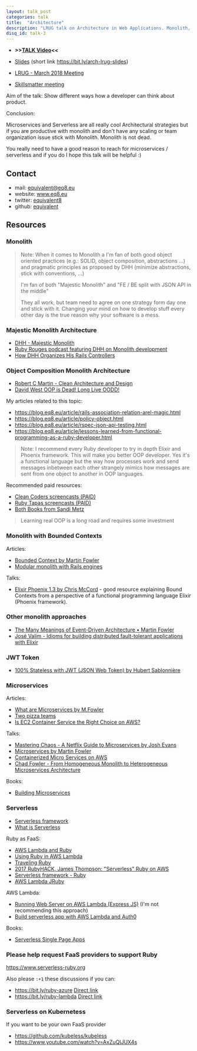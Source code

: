 ```yaml
---
layout: talk_post
categories: talk
title:  "Architecture"
description: "LRUG talk on Architecture in Web Applications. Monolith, Microservices and Serverless from perspective of Ruby developer."
disq_id: talk-3
---
```



* **>>[TALK Video](https://skillsmatter.com/skillscasts/11594-lrug-march)<<**


* [Slides](https://docs.google.com/presentation/d/15-o7Cos6UAmYn0AW0lfyBvyyC3_LdE7kF6TnxXBE3p0/edit)
  (short link <https://bit.ly/arch-lrug-slides>)
* [LRUG - March 2018 Meeting](http://lrug.org/meetings/2018/march/)
* [Skillsmatter meeting](https://skillsmatter.com/meetups/10709-lrug-march)

Aim of the talk: Show different ways how a developer can think about
product.

Conclusion:

Microservices and Serverless are all really cool Architectural
strategies but if you are
productive with monolith and don't have any scaling or team organization
issue stick with Monolith. Monolith is not dead.

You really need to have a good reason to reach for microservices /
serverless and if you do I hope this talk will be helpful :)




## Contact

* mail: equivalent@eq8.eu
* website: www.eq8.eu
* twitter: [equivalent8](https://twitter.com/equivalent8)
* github: [equivalent](https://github.com/equivalent)


## Resources

### Monolith


> Note: When it comes to Monolith a I'm fan of both good object oriented practices
> (e.g.: SOLID, object composition, abstractions ...) and pragmatic principles
> as proposed by DHH (minimize abstractions, stick with conventions, ...)
>
> I'm fan of both "Majestic Monolith" and "FE / BE split with JSON API in the middle"
>
> They all work, but team need to agree on one strategy form day one
> and stick with it. Changing your
> mind on how to develop stuff every other day is the true reason why your
> software is a mess.


### Majestic Monolith Architecture

* [DHH - Majestic Monolith](https://m.signalvnoise.com/the-majestic-monolith-29166d022228)
* [Ruby Rouges podcast featuring DHH on Monolith development](https://devchat.tv/ruby-rogues/rr-342-rails-development-david-heinemeier-hansson)
* [How DHH Organizes His Rails Controllers](http://jeromedalbert.com/how-dhh-organizes-his-rails-controllers/)

### Object Composition Monolith Architecture

* [Robert C Martin - Clean Architecture and Design](https://www.youtube.com/watch?v=Nsjsiz2A9mg)
* [David West OOP is Dead! Long Live OODD!](https://www.youtube.com/watch?v=RdE-d_EhzmA)

My articles related to this topic:

* <https://blog.eq8.eu/article/rails-association-relation-arel-magic.html>
* <https://blog.eq8.eu/article/policy-object.html>
* <https://blog.eq8.eu/article/rspec-json-api-testing.html>
* <https://blog.eq8.eu/article/lessons-learned-from-functional-programming-as-a-ruby-developer.html>

> Note: I recommend every Ruby developer to try in depth Elixir and Phoenix
> framework. This will make you better OOP developer. Yes it's a functional language but the way how
> processes work and send messages inbetween each other strangely
> mimics how messages are sent from one object to another in OOP
> languages.

Recommended paid resources:

* [Clean Coders screencasts (PAID)](https://cleancoders.com)
* [Ruby Tapas screencasts (PAID)](rubytapas.com)
* [Both Books from Sandi Metz](https://www.sandimetz.com/products/)

> Learning real OOP is a long road  and requires some investment


### Monolith with Bounded Contexts

Articles:

* [Bounded Context by Martin Fowler](https://martinfowler.com/bliki/BoundedContext.html)
* [Modular monolith with Rails engines](https://medium.com/@dan_manges/the-modular-monolith-rails-architecture-fb1023826fc4)


Talks:

* [Elixir Phoenix 1.3 by Chris McCord](https://youtu.be/tMO28ar0lW8?t=15m31s) - good
  resource explaining Bound Contexts from a perspective of a functional
  programming language Elixir (Phoenix framework).

### Other monolith approaches

* [The Many Meanings of Event-Driven Architecture • Martin Fowler](https://www.youtube.com/watch?v=STKCRSUsyP0&t=2436s)
* [José Valim - Idioms for building distributed fault-tolerant applications with Elixir](https://www.youtube.com/watch?v=MMfYXEH9KsY)

### JWT Token

* [100% Stateless with JWT (JSON Web Token) by Hubert Sablonnière](https://www.youtube.com/watch?v=67mezK3NzpU)

### Microservices

Articles:

* [What are Microservices by M.Fowler](https://martinfowler.com/microservices/#what)
* [Two pizza teams](http://blog.idonethis.com/two-pizza-team/)
* [Is EC2 Container Service the Right Choice on AWS?](https://medium.com/containermind/is-ec2-container-service-the-right-choice-on-aws-3d419d96a390)

Talks:

* [Mastering Chaos - A Netflix Guide to Microservices by Josh Evans](https://www.youtube.com/watch?v=CZ3wIuvmHeM)
* [Microservices by Martin Fowler](https://www.youtube.com/watch?v=wgdBVIX9ifA)
* [Containerized Micro Services on AWS](https://www.youtube.com/watch?v=rcjXQxRgMj0)
* [Chad Fowler -  From Homogeneous Monolith to Heterogeneous Microservices Architecture](https://www.youtube.com/watch?v=sAsRtZEGMMQ)

Books:

* [Building Microservices](http://shop.oreilly.com/product/0636920033158.do)

### Serverless

* [Serverless framework](https://serverless.com)
* [What is Serverless](https://martinfowler.com/articles/serverless.html)

Ruby as FaaS:

* [AWS Lambda and Ruby](https://aws.amazon.com/blogs/compute/scripting-languages-for-aws-lambda-running-php-ruby-and-go#toc_10)
* [Using Ruby in AWS Lambda](http://www.adomokos.com/2016/06/using-ruby-in-aws-lambda.html)
* [Traveling Ruby](https://github.com/phusion/traveling-ruby)
* [2017 RubyHACK, James Thompson: "Serverless" Ruby on AWS](https://www.youtube.com/watch?v=3NdFzhIvUQA)
* [Serverless framework - Ruby](https://github.com/stewartlord/serverless-ruby)
* [AWS Lambda JRuby](https://github.com/plainprogrammer/aws-lambda-jruby)

AWS Lambda:

* [Running Web Server on AWS Lambda (Express JS)](https://www.youtube.com/watch?v=Cuh_gtFX5gI) (I'm not recommending this approach)
* [Build serverless app with AWS Lambda and Auth0](https://auth0.com/blog/building-serverless-apps-with-aws-lambda/)

Books:

* [Serverless Single Page Apps](https://pragprog.com/book/brapps/serverless-single-page-apps)


### Please help request FaaS providers to support Ruby

<https://www.serverless-ruby.org>

Also please `:+1` these discussions if you can:

* <https://bit.ly/ruby-azure>  [Direct link](https://forums.aws.amazon.com/thread.jspa?messageID=758159)
* <https://bit.ly/ruby-lambda> [Direct link](https://github.com/Azure/Azure-Functions/issues/705)

### Serverless on Kubernetess

If you want to be your own FaaS provider

* https://github.com/kubeless/kubeless
* https://www.youtube.com/watch?v=AxZuQIJUX4s

